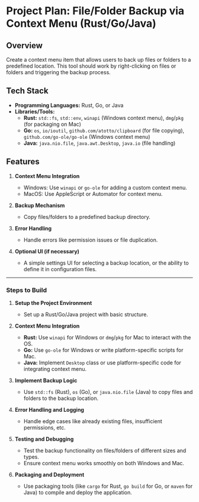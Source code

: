 # **Project Plan: File/Folder Backup via Context Menu (Rust/Go/Java)**

## **Overview**

Create a context menu item that allows users to back up files or folders to a predefined location. This tool should work by right-clicking on files or folders and triggering the backup process.

## **Tech Stack**

- **Programming Languages:** Rust, Go, or Java
- **Libraries/Tools:**
  - **Rust:** `std::fs`, `std::env`, `winapi` (Windows context menu), `dmg`/`pkg` (for packaging on Mac)
  - **Go:** `os`, `io/ioutil`, `github.com/atotto/clipboard` (for file copying), `github.com/go-ole/go-ole` (Windows context menu)
  - **Java:** `java.nio.file`, `java.awt.Desktop`, `java.io` (file handling)

## **Features**

1. **Context Menu Integration**
   - Windows: Use `winapi` or `go-ole` for adding a custom context menu.
   - MacOS: Use AppleScript or Automator for context menu.

2. **Backup Mechanism**
   - Copy files/folders to a predefined backup directory.

3. **Error Handling**
   - Handle errors like permission issues or file duplication.

4. **Optional UI (if necessary)**
   - A simple settings UI for selecting a backup location, or the ability to define it in configuration files.

---

### **Steps to Build**

1. **Setup the Project Environment**
   - Set up a Rust/Go/Java project with basic structure.

2. **Context Menu Integration**
   - **Rust:** Use `winapi` for Windows or `dmg`/`pkg` for Mac to interact with the OS.
   - **Go:** Use `go-ole` for Windows or write platform-specific scripts for Mac.
   - **Java:** Implement `Desktop` class or use platform-specific code for integrating context menu.

3. **Implement Backup Logic**
   - Use `std::fs` (Rust), `os` (Go), or `java.nio.file` (Java) to copy files and folders to the backup location.

4. **Error Handling and Logging**
   - Handle edge cases like already existing files, insufficient permissions, etc.

5. **Testing and Debugging**
   - Test the backup functionality on files/folders of different sizes and types.
   - Ensure context menu works smoothly on both Windows and Mac.

6. **Packaging and Deployment**
   - Use packaging tools (like `cargo` for Rust, `go build` for Go, or `maven` for Java) to compile and deploy the application.
